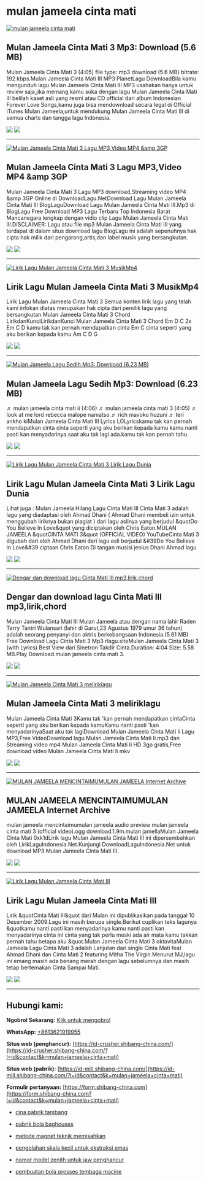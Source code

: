 # mulan jameela cinta mati

<a href="https://swt.shibang-china.com/?l=id&img&k=mulan+jameela+cinta+mati" target="_blank">![mulan jameela cinta mati](http://static.shibang-china.com/all-800x300/86.jpg)</a>

## Mulan Jameela Cinta Mati 3 Mp3: Download (5.6 MB)
Mulan Jameela Cinta Mati 3 (4:05) file type: mp3 download (5.6 MB) bitrate: 192 kbps.Mulan Jameela Cinta Mati III MP3 PlanetLagu DownloadBila kamu mengunduh lagu Mulan Jameela Cinta Mati III MP3 usahakan hanya untuk review saja,jika memang kamu suka dengan lagu Mulan Jameela Cinta Mati III belilah kaset asli yang resmi atau CD official dari album Indonesian Forever Love Songs,kamu juga bisa mendownload secara legal di Official iTunes Mulan Jameela,untuk mendukung Mulan Jameela Cinta Mati III di semua charts dan tangga lagu Indonesia.


<a href="https://whatsapp.shibangsoft.com/WhatsApp.php" target="_blank" title="WhatsApp">![](http://static.shibang-china.com/icon/whatsapp.png)</a> <a href="https://swt.shibang-china.com/?l=id&icon&k=mulan+jameela+cinta+mati" target="_blank">![](http://static.shibang-china.com/icon/chat-id.png)</a>

---

<a href="https://swt.shibang-china.com/?l=id&img&k=mulan+jameela+cinta+mati" target="_blank">![Mulan Jameela Cinta Mati 3 Lagu MP3,Video MP4 &amp 3GP](http://static.shibang-china.com/all-800x300/851.jpg)</a>

## Mulan Jameela Cinta Mati 3 Lagu MP3,Video MP4 &amp 3GP
Mulan Jameela Cinta Mati 3 Lagu MP3 download,Streaming video MP4 &amp 3GP Online di DownloadLagu.NetDownload Lagu Mulan Jameela Cinta Mati III BlogLaguDownload Lagu Mulan Jameela Cinta Mati III.Mp3 di BlogLagu Free Download MP3 Lagu Terbaru Top Indonesia Barat Mancanegara lengkap dengan vidio clip Lagu Mulan Jameela Cinta Mati III.DISCLAIMER: Lagu atau file mp3 Mulan Jameela Cinta Mati III yang terdapat di dalam situs download lagu BlogLagu ini adalah sepenuhnya hak cipta hak milik dari pengarang,artis,dan label musik yang bersangkutan.


<a href="https://whatsapp.shibangsoft.com/WhatsApp.php" target="_blank" title="WhatsApp">![](http://static.shibang-china.com/icon/whatsapp.png)</a> <a href="https://swt.shibang-china.com/?l=id&icon&k=mulan+jameela+cinta+mati" target="_blank">![](http://static.shibang-china.com/icon/chat-id.png)</a>

---

<a href="https://swt.shibang-china.com/?l=id&img&k=mulan+jameela+cinta+mati" target="_blank">![Lirik Lagu Mulan Jameela Cinta Mati 3 MusikMp4](http://static.shibang-china.com/all-800x300/198.jpg)</a>

## Lirik Lagu Mulan Jameela Cinta Mati 3 MusikMp4
Lirik Lagu Mulan Jameela Cinta Mati 3 Semua konten lirik lagu yang telah kami infokan diatas merupakan hak cipta dari pemilik lagu yang bersangkutan.Mulan Jameela Cinta Mati 3 Chord LirikdanKunciLirikdanKunci Mulan Jameela Cinta Mati 3 Chord Em D C 2x Em C D kamu tak kan pernah mendapatkan cinta Em C cinta seperti yang aku berikan kepada kamu Am C D G


<a href="https://whatsapp.shibangsoft.com/WhatsApp.php" target="_blank" title="WhatsApp">![](http://static.shibang-china.com/icon/whatsapp.png)</a> <a href="https://swt.shibang-china.com/?l=id&icon&k=mulan+jameela+cinta+mati" target="_blank">![](http://static.shibang-china.com/icon/chat-id.png)</a>

---

<a href="https://swt.shibang-china.com/?l=id&img&k=mulan+jameela+cinta+mati" target="_blank">![Mulan Jameela Lagu Sedih Mp3: Download (6.23 MB)](http://static.shibang-china.com/all-800x300/625.jpg)</a>

## Mulan Jameela Lagu Sedih Mp3: Download (6.23 MB)
♬ mulan jameela cinta mati ii (4:06) ♬ mulan jameela cinta mati 3 (4:05) ♬ look at me lord rebecca malope namatso ♬ rich mavoko huzuni ♬ teri ankho kiMulan Jameela Cinta Mati III Lyrics LOLyricskamu tak kan pernah mendapatkan cinta cinta seperti yang aku berikan kepada kamu kamu nanti pasti kan menyadarinya.saat aku tak lagi ada.kamu tak kan pernah tahu


<a href="https://whatsapp.shibangsoft.com/WhatsApp.php" target="_blank" title="WhatsApp">![](http://static.shibang-china.com/icon/whatsapp.png)</a> <a href="https://swt.shibang-china.com/?l=id&icon&k=mulan+jameela+cinta+mati" target="_blank">![](http://static.shibang-china.com/icon/chat-id.png)</a>

---

<a href="https://swt.shibang-china.com/?l=id&img&k=mulan+jameela+cinta+mati" target="_blank">![Lirik Lagu Mulan Jameela Cinta Mati 3 Lirik Lagu Dunia](http://static.shibang-china.com/all-800x300/593.jpg)</a>

## Lirik Lagu Mulan Jameela Cinta Mati 3 Lirik Lagu Dunia
Lihat juga : Mulan Jameela Hilang Lagu Cinta Mati III Cinta Mati 3 adalah lagu yang diadaptasi oleh Ahmad Dhani ( Ahmad Dhani membeli izin untuk menggubah liriknya bukan plagiat ) dari lagu aslinya yang berjudul &quotDo You Believe In Love&quot yang diciptakan oleh Chris Eaton.MULAN JAMEELA &quotCINTA MATI 3&quot (OFFICIAL VIDEO) YouTubeCinta Mati 3 digubah dari oleh Ahmad Dhani dari lagu asli berjudul &#39Do You Believe In Love&#39 ciptaan Chris Eaton.Di tangan musisi jenius Dhani Ahmad lagu


<a href="https://whatsapp.shibangsoft.com/WhatsApp.php" target="_blank" title="WhatsApp">![](http://static.shibang-china.com/icon/whatsapp.png)</a> <a href="https://swt.shibang-china.com/?l=id&icon&k=mulan+jameela+cinta+mati" target="_blank">![](http://static.shibang-china.com/icon/chat-id.png)</a>

---

<a href="https://swt.shibang-china.com/?l=id&img&k=mulan+jameela+cinta+mati" target="_blank">![Dengar dan download lagu Cinta Mati III mp3,lirik,chord](http://static.shibang-china.com/all-800x300/209.jpg)</a>

## Dengar dan download lagu Cinta Mati III mp3,lirik,chord
Mulan Jameela Cinta Mati III Mulan Jameela atau dengan nama lahir Raden Terry Tantri Wulansari (lahir di Garut,23 Agustus 1979 umur 36 tahun) adalah seorang penyanyi dan aktris berkebangsaan Indonesia.(5.61 MB) Free Download Lagu Cinta Mati 3 Mp3 rlagu.siteMulan Jameela Cinta Mati 3 (with Lyrics) Best View dari Sinetron Takdir Cinta.Duration: 4:04 Size: 5.58 MB.Play Download.mulan jameela cinta mati 3.


<a href="https://whatsapp.shibangsoft.com/WhatsApp.php" target="_blank" title="WhatsApp">![](http://static.shibang-china.com/icon/whatsapp.png)</a> <a href="https://swt.shibang-china.com/?l=id&icon&k=mulan+jameela+cinta+mati" target="_blank">![](http://static.shibang-china.com/icon/chat-id.png)</a>

---

<a href="https://swt.shibang-china.com/?l=id&img&k=mulan+jameela+cinta+mati" target="_blank">![Mulan Jameela Cinta Mati 3 meliriklagu](http://static.shibang-china.com/all-800x300/563.jpg)</a>

## Mulan Jameela Cinta Mati 3 meliriklagu
Mulan Jameela Cinta Mati 3Kamu tak 'kan pernah mendapatkan cintaCinta seperti yang aku berikan kepada kamuKamu nanti pasti 'kan menyadarinyaSaat aku tak lagiDownload Mulan Jameela Cinta Mati Ii Lagu MP3,Free VideoDownload lagu Mulan Jameela Cinta Mati Ii.mp3 dan Streaming video mp4 Mulan Jameela Cinta Mati Ii HD 3gp gratis,Free download video Mulan Jameela Cinta Mati Ii mkv


<a href="https://whatsapp.shibangsoft.com/WhatsApp.php" target="_blank" title="WhatsApp">![](http://static.shibang-china.com/icon/whatsapp.png)</a> <a href="https://swt.shibang-china.com/?l=id&icon&k=mulan+jameela+cinta+mati" target="_blank">![](http://static.shibang-china.com/icon/chat-id.png)</a>

---

<a href="https://swt.shibang-china.com/?l=id&img&k=mulan+jameela+cinta+mati" target="_blank">![MULAN JAMEELA MENCINTAIMUMULAN JAMEELA Internet Archive](http://static.shibang-china.com/all-800x300/96.jpg)</a>

## MULAN JAMEELA MENCINTAIMUMULAN JAMEELA Internet Archive
mulan jameela mencintaimumulan jameela audio preview mulan jameela cinta mati 3 (official video).ogg download.1.9m.mulan jamellaMulan Jameela Cinta Mati 0xk1dLirik lagu Mulan Jameela Cinta Mati III ini dipersembahkan oleh LirikLaguIndonesia.Net.Kunjungi DownloadLaguIndonesia.Net untuk download MP3 Mulan Jameela Cinta Mati III.


<a href="https://whatsapp.shibangsoft.com/WhatsApp.php" target="_blank" title="WhatsApp">![](http://static.shibang-china.com/icon/whatsapp.png)</a> <a href="https://swt.shibang-china.com/?l=id&icon&k=mulan+jameela+cinta+mati" target="_blank">![](http://static.shibang-china.com/icon/chat-id.png)</a>

---

<a href="https://swt.shibang-china.com/?l=id&img&k=mulan+jameela+cinta+mati" target="_blank">![Lirik Lagu Mulan Jameela Cinta Mati III](http://static.shibang-china.com/all-800x300/957.jpg)</a>

## Lirik Lagu Mulan Jameela Cinta Mati III
Lirik &quotCinta Mati III&quot dari Mulan ini dipublikasikan pada tanggal 10 Desember 2009.Lagu ini masih berupa single.Berikut cuplikan teks lagunya &quotkamu nanti pasti kan menyadarinya kamu nanti pasti kan menyadarinya cinta ini cinta yang tak perlu meski ada air mata kamu takkan pernah tahu betapa aku &quot.Mulan Jameela Cinta Mati 3 oktavitaMulan Jameela Lagu Cinta Mati 3 adalah Lanjutan dari single Cinta Mati feat Ahmad Dhani dan Cinta Mati 2 featuring Mitha The Virgin.Menurut MJ,lagu ini emang masih ada benang merah dengan lagu sebelumnya dan masih tetap bertemakan Cinta Sampai Mati.


<a href="https://whatsapp.shibangsoft.com/WhatsApp.php" target="_blank" title="WhatsApp">![](http://static.shibang-china.com/icon/whatsapp.png)</a> <a href="https://swt.shibang-china.com/?l=id&icon&k=mulan+jameela+cinta+mati" target="_blank">![](http://static.shibang-china.com/icon/chat-id.png)</a>

---
## Hubungi kami:

**Ngobrol Sekarang:** [Klik untuk mengobrol](https://swt.shibang-china.com?l=id&contact&k=mulan+jameela+cinta+mati)

**WhatsApp:**  [+8613621919955](https://whatsapp.shibangsoft.com/WhatsApp.php)

**Situs web (penghancur):** [https://id-crusher.shibang-china.com/](https://id-crusher.shibang-china.com/?l=id&contact&k=mulan+jameela+cinta+mati)

**Situs web (pabrik):** [https://id-mill.shibang-china.com/](https://id-mill.shibang-china.com/?l=id&contact&k=mulan+jameela+cinta+mati)

**Formulir pertanyaan:** [https://form.shibang-china.com](https://form.shibang-china.com?l=id&contact&k=mulan+jameela+cinta+mati)

* [cina pabrik tambang](../38/cina%20pabrik%20tambang.md)

* [pabrik bola baghouses](../36/pabrik%20bola%20baghouses.md)

* [metode magnet teknik memisahkan](../40/metode%20magnet%20teknik%20memisahkan.md)

* [pengolahan skala kecil untuk ekstraksi emas](../33/pengolahan%20skala%20kecil%20untuk%20ekstraksi%20emas.md)

* [nomor model zenith untuk jaw penghancur](../34/nomor%20model%20zenith%20untuk%20jaw%20penghancur.md)

* [pembuatan bola prosses tembaga macine](../31/pembuatan%20bola%20prosses%20tembaga%20macine.md)